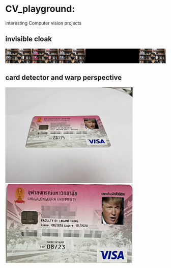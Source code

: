 # CV_playground:
interesting Computer vision projects


## invisible cloak
![invisible_cloak](https://github.com/nessessence/CV_playground/blob/main/invisible_cloak/asset/magic.gif)


## card detector and warp perspective 
<p float="left">
  <img src="https://github.com/nessessence/CV_playground/blob/main/cardDetector%26WarpPerspectivce/assets/card.jpg" width="400" />
  <img src="https://github.com/nessessence/CV_playground/blob/main/cardDetector%26WarpPerspectivce/assets/output_card.jpg" width="400" /> 
</p>
